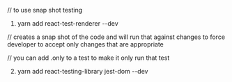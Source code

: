  
 // to use snap shot testing
 1. yarn add react-test-renderer --dev

 // creates a snap shot of the code and will run that against changes to force developer to accept only changes that are appropriate

// you can add .only to a test to make it only run that test

 2. yarn add react-testing-library jest-dom --dev
